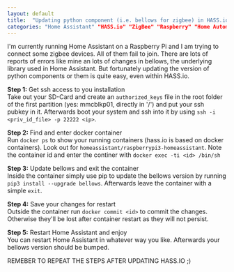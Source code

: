 ```yaml
---
layout: default
title:  "Updating python component (i.e. bellows for zigbee) in HASS.io"
categories: "Home Assistant" "HASS.io" "ZigBee" "Raspberry" "Home Automation"
---
```


I'm currently running Home Assistant on a Raspberry Pi and I am trying to connect some zigbee devices. All of them fail to join. There are lots of reports of errors like mine an lots of changes in bellows, the underlying library used in Home Assistant. But fortunately updating the version of python components or them is quite easy, even within HASS.io.

**Step 1:** Get ssh access to you installation  
Take out your SD-Card and create an `authorized_keys` file in the root folder of the first partition (yes: mmcblkp01, directly in '/') and put your ssh pubkey in it. Afterwards boot your system and ssh into it by using `ssh -i <priv_id_file> -p 22222 <ip>`.

**Step 2:** Find and enter docker container  
Run `docker ps` to show your running containers (hass.io is based on docker containers). Look out for `homeassistant/raspberrypi3-homeassistant`. Note the container id and enter the continer with `docker exec -ti <id> /bin/sh`

**Step 3:** Update bellows and exit the container  
Inside the container simply use pip to update the bellows version by running `pip3 install --upgrade bellows`. Afterwards leave the container with a simple `exit`.

**Step 4:** Save your changes for restart  
Outside the container run `docker commit <id>` to commit the changes. Otherwise they'll be lost after container restart as they will not persist.

**Step 5:** Restart Home Assistant and enjoy  
You can restart Home Assistant in whatever way you like. Afterwards your bellows version should be bumped.

REMEBER TO REPEAT THE STEPS AFTER UPDATING HASS.IO ;)
